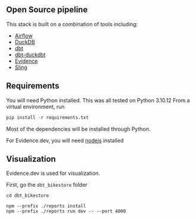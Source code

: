 ## Open Source pipeline

This stack is built on a combination of tools including:

- [Airflow](https://airflow.apache.org/)
- [DuckDB](https://duckdb.org)
- [dbt](https://www.getdbt.com)
- [dbt-duckdbt](https://github.com/jwills/dbt-duckdb)
- [Evidence](https://evidence.dev)
- [Sling](https://slingdata.io)

## Requirements

You will need Python installed. This was all tested on Python 3.10.12
From a virtual environment, run

```python
pip install -r requirements.txt
```
Most of the dependencies will be installed through Python.

For Evidence.dev, you will need [nodejs](https://nodejs.org/en/download) installed

## Visualization

Evidence.dev is used for visualization.

First, go the `dbt_bikestore` folder

```
cd dbt_bikestore

npm --prefix ./reports install
npm --prefix ./reports run dev -- --port 4000
```

